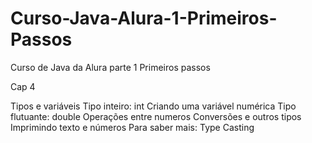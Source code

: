 # Curso-Java-Alura-1-Primeiros-Passos
Curso de Java da Alura parte 1 Primeiros passos

Cap 4

Tipos e variáveis
Tipo inteiro: int
Criando uma variável numérica
Tipo flutuante: double
Operações entre numeros
Conversões e outros tipos
Imprimindo texto e números
Para saber mais: Type Casting
